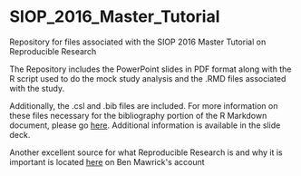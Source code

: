 # SIOP_2016_Master_Tutorial
Repository for files associated with the SIOP 2016 Master Tutorial on Reproducible Research

The Repository includes the PowerPoint slides in PDF format along with the R script used to do the mock study analysis and the .RMD files associated with the study. 

Additionally, the .csl and .bib files are included. For more information on these files necessary for the bibliography portion of the R Markdown document, please go [here](http://rmarkdown.rstudio.com/authoring_bibliographies_and_citations.html). Additional information is available in the slide deck.

Another excellent source for what Reproducible Research is and why it is important is located [here](https://github.com/benmarwick/CSSS-Primer-Reproducible-Research/blob/master/CSSS_WI14_Reproducibility.md) on Ben Mawrick's account 
